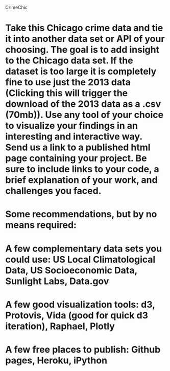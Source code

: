 CrimeChic

# Take this Chicago crime data and tie it into another data set or API of your choosing. The goal is to add insight to the Chicago data set.  If the dataset is too large it is completely fine to use just the 2013 data (Clicking this will trigger the download of the 2013 data as a .csv (70mb)).  Use any tool of your choice to visualize your findings in an interesting and interactive way. Send us a link to a published html page containing your project. Be sure to include links to your code, a brief explanation of your work, and challenges you faced.

# Some recommendations, but by no means required:
# A few complementary data sets you could use: US Local Climatological Data, US Socioeconomic Data, Sunlight Labs, Data.gov
# A few good visualization tools: d3, Protovis, Vida (good for quick d3 iteration), Raphael, Plotly
# A few free places to publish: Github pages, Heroku, iPython
